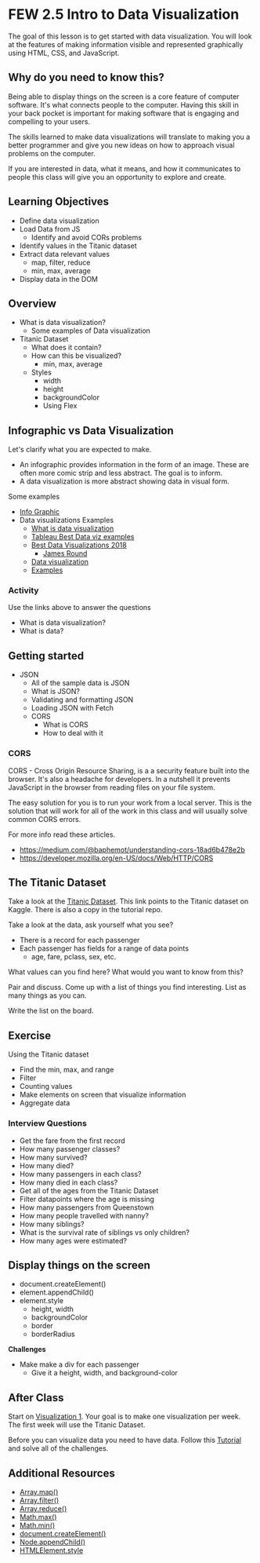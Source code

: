 # FEW 2.5 Intro to Data Visualization

The goal of this lesson is to get started with data visualization. You will look at the features of making information visible and represented graphically using HTML, CSS, and JavaScript. 

## Why do you need to know this?

Being able to display things on the screen is a core feature of computer software. It's what connects people to the computer. Having this skill in your back pocket is important for making software that is engaging and compelling to your users. 

The skills learned to make data visualizations will translate to making you a better programmer and give you new ideas on how to approach visual problems on the computer. 

If you are interested in data, what it means, and how it communicates to people this class will give you an opportunity to explore and create. 

## Learning Objectives

- Define data visualization
- Load Data from JS
    - Identify and avoid CORs problems
- Identify values in the Titanic dataset
- Extract data relevant values 
    - map, filter, reduce
    - min, max, average
- Display data in the DOM

## Overview

- What is data visualization?
    - Some examples of Data visualization
- Titanic Dataset
    - What does it contain?
    - How can this be visualized? 
        - min, max, average
    - Styles 
        - width
        - height
        - backgroundColor
        - Using Flex 
        
## Infographic vs Data Visualization

Let's clarify what you are expected to make. 

- An infographic provides information in the form of an image. These are often more comic strip and less abstract. The goal is to inform. 
- A data visualization is more abstract showing data in visual form. 

Some examples 

- [Info Graphic](https://venngage.com/blog/what-is-an-infographic/)
- Data visualizations Examples
	- [What is data visualization](https://www.tableau.com/learn/articles/data-visualization)
	- [Tableau Best Data viz examples](https://www.tableau.com/learn/articles/best-beautiful-data-visualization-examples)
	- [Best Data Visualizations 2018](https://visme.co/blog/best-data-visualizations/)
		- [James Round](https://www.jamesrounddesign.com)
	- [Data visualization](https://datavizcatalogue.com)
	- [Examples](https://www.maptive.com/17-impressive-data-visualization-examples-need-see/)
	
### Activity

Use the links above to answer the questions 

- What is data visualization? 
- What is data?

## Getting started 

- JSON 
	- All of the sample data is JSON
	- What is JSON?
	- Validating and formatting JSON
	- Loading JSON with Fetch
	 - CORS
		- What is CORS
		- How to deal with it
		
### CORS 

CORS - Cross Origin Resource Sharing, is a a security feature built into the browser. It's also a headache for developers. In a nutshell it prevents JavaScript in the browser from reading files on your file system. 

The easy solution for you is to run your work from a local server. This is the solution that will work for all of the work in this class and will usually solve common CORS errors. 

For more info read these articles. 
	
- https://medium.com/@baphemot/understanding-cors-18ad6b478e2b
- https://developer.mozilla.org/en-US/docs/Web/HTTP/CORS
 
## The Titanic Dataset 

Take a look at the [Titanic Dataset](https://www.kaggle.com/c/titanic/data). This link points to the Titanic dataset on Kaggle. There is also a copy in the tutorial repo. 

Take a look at the data, ask yourself what you see? 

- There is a record for each passenger
- Each passenger has fields for a range of data points
    - age, fare, pclass, sex, etc. 

What values can you find here? What would you want to know from this? 

Pair and discuss. Come up with a list of things you find interesting. List as many things as you can. 

Write the list on the board. 

## Exercise

Using the Titanic dataset

- Find the min, max, and range
- Filter
- Counting values
- Make elements on screen that visualize information 
- Aggregate data

### Interview Questions 

- Get the fare from the first record
- How many passenger classes? 
- How many survived?
- How many died?
- How many passengers in each class?
- How many died in each class? 
- Get all of the ages from the Titanic Dataset
- Filter datapoints where the age is missing
- How many passengers from Queenstown
- How many people travelled with nanny?
- How many siblings? 
- What is the survival rate of siblings vs only children? 
- How many ages were estimated? 

## Display things on the screen

- document.createElement()
- element.appendChild()
- element.style
    - height, width
    - backgroundColor
    - border
    - borderRadius

**Challenges**

- Make make a div for each passenger
    - Give it a height, width, and background-color

## After Class

Start on [Visualization 1](Assignments/Visualization-1.md). Your goal is to make one visualization per week. The first week will use the Titanic Dataset. 

Before you can visualize data you need to have data. Follow this [Tutorial](https://github.com/MakeSchool-Tutorials/FEW-2-5-Data-Visualization-Working-with-Data/tree/master) and solve all of the challenges. 

## Additional Resources

- [Array.map()](https://developer.mozilla.org/en-US/docs/Web/JavaScript/Reference/Global_Objects/Array/map)
- [Array.filter()](https://developer.mozilla.org/en-US/docs/Web/JavaScript/Reference/Global_Objects/Array/filter)
- [Array.reduce()](https://developer.mozilla.org/en-US/docs/Web/JavaScript/Reference/Global_Objects/Array/Reduce)
- [Math.max()](https://developer.mozilla.org/en-US/docs/Web/JavaScript/Reference/Global_Objects/Math/max)
- [Math.min()](https://developer.mozilla.org/en-US/docs/Web/JavaScript/Reference/Global_Objects/Math/min)
- [document.createElement()](https://developer.mozilla.org/en-US/docs/Web/API/Document/createElement)
- [Node.appendChild()](https://developer.mozilla.org/en-US/docs/Web/API/Node/appendChild)
- [HTMLElement.style](https://developer.mozilla.org/en-US/docs/Web/API/HTMLElement/style)
